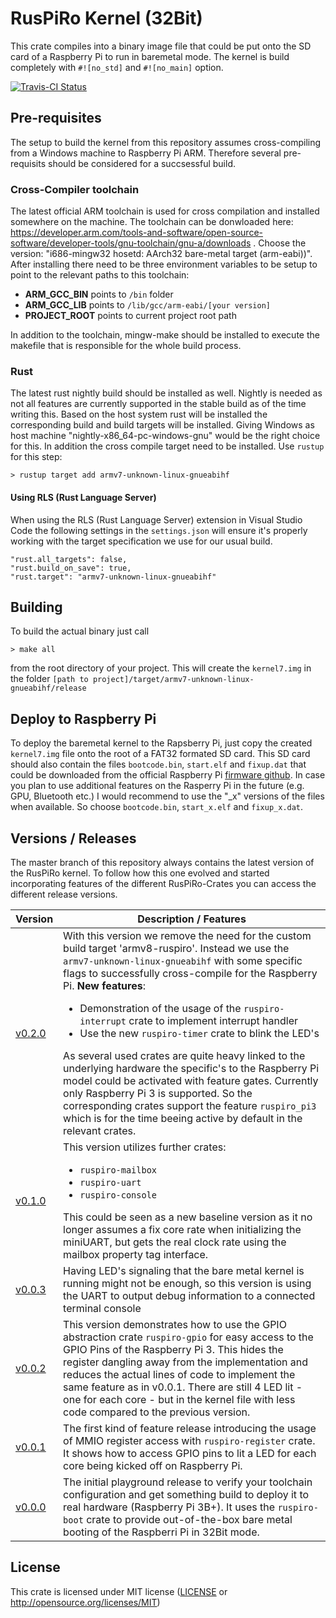 # RusPiRo Kernel (32Bit)

This crate compiles into a binary image file that could be put onto the SD card of a Raspberry Pi to run in baremetal mode. The kernel is build completely with ``#![no_std]`` and ``#![no_main]`` option.

[![Travis-CI Status](https://api.travis-ci.org/RusPiRo/ruspiro-kernel.svg?branch=master)](https://travis-ci.org/RusPiRo/ruspiro-kernel)


## Pre-requisites

The setup to build the kernel from this repository assumes cross-compiling from a Windows machine to Raspberry Pi ARM.
Therefore several pre-requisits should be considered for a succsessful build.

### Cross-Compiler toolchain

The latest official ARM toolchain is used for cross compilation and installed somewhere on the machine. The toolchain can
be donwloaded here: https://developer.arm.com/tools-and-software/open-source-software/developer-tools/gnu-toolchain/gnu-a/downloads .
Choose the version: "i686-mingw32 hosetd: AArch32 bare-metal target (arm-eabi))". After installing there need to be three 
environment variables to be setup to point to the relevant paths to this toolchain:
- **ARM_GCC_BIN** points to ``/bin`` folder
- **ARM_GCC_LIB** points to ``/lib/gcc/arm-eabi/[your version]``
- **PROJECT_ROOT** points to current project root path

In addition to the toolchain, mingw-make should be installed to execute the makefile that is responsible for the whole build
process.

### Rust

The latest rust nightly build should be installed as well. Nightly is needed as not all features are currently supported in the stable build as of the time writing this. Based on the host system rust will be installed the corresponding build and build targets will be installed. Giving Windows as host machine "nightly-x86_64-pc-windows-gnu" would be the right choice for this. In addition the cross compile target need to be installed. Use ``rustup`` for this step:
```
> rustup target add armv7-unknown-linux-gnueabihf
```

#### Using RLS (Rust Language Server)
When using the RLS (Rust Language Server) extension in Visual Studio Code the following settings in the ``settings.json``
will ensure it's properly working with the target specification we use for our usual build.

```
"rust.all_targets": false,
"rust.build_on_save": true,
"rust.target": "armv7-unknown-linux-gnueabihf"
```

## Building

To build the actual binary just call
```
> make all
```
from the root directory of your project. This will create the ``kernel7.img`` in the folder ``[path to project]/target/armv7-unknown-linux-gnueabihf/release``

## Deploy to Raspberry Pi

To deploy the baremetal kernel to the Rapsberry Pi, just copy the created ``kernel7.img`` file onto the root of a FAT32 formated SD card. This SD card should also contain the files ``bootcode.bin``, ``start.elf`` and ``fixup.dat`` that could be downloaded from the official Raspberry Pi [firmware github](https://github.com/raspberrypi/firmware/tree/master/boot). In case you plan to use additional features on the Rasperry Pi in the future (e.g. GPU, Bluetooth etc.) I would recommend to use the "_x" versions of the files when available. So choose ``bootcode.bin``, ``start_x.elf`` and ``fixup_x.dat``.

## Versions / Releases

The master branch of this repository always contains the latest version of the RusPiRo kernel. To follow how this one evolved and started incorporating features of the different RusPiRo-Crates you can access the different release versions.

| Version | Description / Features              |
|---------|-------------------------------------|
|[v0.2.0](https://github.com/RusPiRo/ruspiro-kernel/tree/v0.2.0)|With this version we remove the need for the custom build target 'armv8-ruspiro'. Instead we use the ``armv7-unknown-linux-gnueabihf`` with some specific flags to successfully cross-compile for the Raspberry Pi. **New features**:<ul><li>Demonstration of the usage of the ``ruspiro-interrupt`` crate to implement interrupt handler</li><li>Use the new ``ruspiro-timer`` crate to blink the LED's</li></ul> As several used crates are quite heavy linked to the underlying hardware the specific's to the Raspberry Pi model could be activated with feature gates. Currently only Raspberry Pi 3 is supported. So the corresponding crates support the feature ``ruspiro_pi3`` which is for the time beeing active by default in the relevant crates.|
|[v0.1.0](https://github.com/RusPiRo/ruspiro-kernel/tree/v0.1.0)|This version utilizes further crates:<ul><li>``ruspiro-mailbox``</li><li>``ruspiro-uart``</li><li>``ruspiro-console``</li></ul> This could be seen as a new baseline version as it no longer assumes a fix core rate when initializing the miniUART, but gets the real clock rate using the mailbox property tag interface.|
|[v0.0.3](https://github.com/RusPiRo/ruspiro-kernel/tree/v0.0.3)|Having LED's signaling that the bare metal kernel is running might not be enough, so this version is using the UART to output debug information to a connected terminal console|
|[v0.0.2](https://github.com/RusPiRo/ruspiro-kernel/tree/v0.0.2)|This version demonstrates how to use the GPIO abstraction crate ``ruspiro-gpio`` for easy access to the GPIO Pins of the Raspberry Pi 3. This hides the register dangling away from the implementation and reduces the actual lines of code to implement the same feature as in v0.0.1. There are still 4 LED lit - one for each core - but in the kernel file with less code compared to the previous version.|
|[v0.0.1](https://github.com/RusPiRo/ruspiro-kernel/tree/v0.0.1)|The first kind of feature release introducing the usage of MMIO register access with ``ruspiro-register`` crate. It shows how to access GPIO pins to lit a LED for each core being kicked off on Raspberry Pi.|
|[v0.0.0](https://github.com/RusPiRo/ruspiro-kernel/tree/v0.0.0)|The initial playground release to verify your toolchain configuration and get something build to deploy it to real hardware (Raspberry Pi 3B+). It uses the ``ruspiro-boot`` crate to provide out-of-the-box bare metal booting of the Raspberri Pi in 32Bit mode.|

## License
This crate is licensed under MIT license ([LICENSE](LICENSE) or http://opensource.org/licenses/MIT)